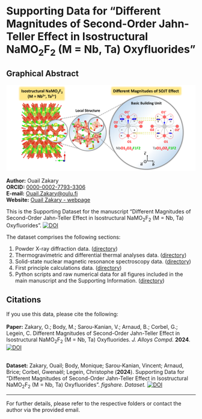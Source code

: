 # Supporting Data for “Different Magnitudes of Second-Order Jahn-Teller Effect in Isostructural NaMO<sub>2</sub>F<sub>2</sub> (M = Nb, Ta) Oxyfluorides”

## Graphical Abstract

![Graphical Abstract](./TOC_NaMO2F2.png)

**Author:** Ouail Zakary  
**ORCID:** [0000-0002-7793-3306](https://orcid.org/0000-0002-7793-3306)  
**E-mail:** [Ouail.Zakary@oulu.fi](mailto:Ouail.Zakary@oulu.fi)  
**Website:** [Ouail Zakary - webpage](https://cc.oulu.fi/~nmrwww/members/Ouail_Zakary.html)

This is the Supporting Dataset for the manuscript “Different Magnitudes of Second-Order Jahn-Teller Effect in Isostructural NaMO<sub>2</sub>F<sub>2</sub> (M = Nb, Ta) Oxyfluorides”.
[![DOI](https://img.shields.io/badge/DOI-10.1016%2Fj.jallcom.2024.177457-blue.svg)](https://doi.org/10.1016/j.jallcom.2024.177457)

The dataset comprises the following sections:

1. Powder X-ray diffraction data. ([directory](./powder_X-ray_diffraction/))
2. Thermogravimetric and differential thermal analyses data. ([directory](./TGA_DTA/))
3. Solid-state nuclear magnetic resonance spectroscopy data. ([directory](./ssNMR_spectra_exp_&_fit/))
4. First principle calculations data. ([directory](./first_principle_calculations/))
5. Python scripts and raw numerical data for all figures included in the main manuscript and the Supporting Information. ([directory](./figures/))

## Citations

If you use this data, please cite the following: \
\
**Paper:** Zakary, O.; Body, M.; Sarou-Kanian, V.; Arnaud, B.; Corbel, G.; Legein, C. Different Magnitudes of Second-Order Jahn-Teller Effect in Isostructural NaMO<sub>2</sub>F<sub>2</sub> (M = Nb, Ta) Oxyfluorides. *J. Alloys Compd.* **2024**.
[![DOI](https://img.shields.io/badge/DOI-10.1016%2Fj.jallcom.2024.177457-blue.svg)](https://doi.org/10.1016/j.jallcom.2024.177457)

\
**Dataset:** Zakary, Ouail; Body, Monique; Sarou-Kanian, Vincent; Arnaud, Brice; Corbel, Gwenaël; Legein, Christophe (**2024**). Supporting Data for “Different Magnitudes of Second-Order Jahn-Teller Effect in Isostructural NaMO<sub>2</sub>F<sub>2</sub> (M = Nb, Ta) Oxyfluorides”. *figshare. Dataset.*
[![DOI](https://img.shields.io/badge/DOI-10.6084%2Fm9.figshare.27105970.v1-green.svg)](https://doi.org/10.6084/m9.figshare.27105970.v1)


---

For further details, please refer to the respective folders or contact the author via the provided email.
